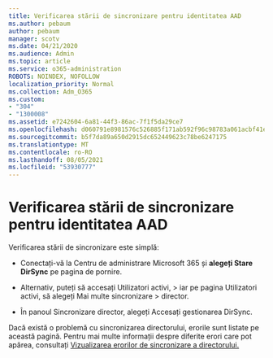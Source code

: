 ```yaml
---
title: Verificarea stării de sincronizare pentru identitatea AAD
ms.author: pebaum
author: pebaum
manager: scotv
ms.date: 04/21/2020
ms.audience: Admin
ms.topic: article
ms.service: o365-administration
ROBOTS: NOINDEX, NOFOLLOW
localization_priority: Normal
ms.collection: Adm_O365
ms.custom:
- "304"
- "1300008"
ms.assetid: e7242604-6a81-44f3-86ac-7f1f5da29ce7
ms.openlocfilehash: d060791e8981576c526885f171ab592f96c98783a061acbf41e659b1f896b8cf
ms.sourcegitcommit: b5f7da89a650d2915dc652449623c78be6247175
ms.translationtype: MT
ms.contentlocale: ro-RO
ms.lasthandoff: 08/05/2021
ms.locfileid: "53930777"
---
```

# <a name="check-aad-identity-sync-status"></a>Verificarea stării de sincronizare pentru identitatea AAD

Verificarea stării de sincronizare este simplă:
  
- Conectați-vă la Centru de administrare Microsoft 365 și **alegeți Stare DirSync** pe pagina de pornire.

- Alternativ, puteți să accesați Utilizatori activi, \> iar pe pagina Utilizatori activi, să alegeți Mai multe sincronizare \> director.

- În panoul Sincronizare director, alegeți Accesați gestionarea DirSync.

Dacă există o problemă cu sincronizarea directorului, erorile sunt listate pe această pagină. Pentru mai multe informații despre diferite erori care pot apărea, consultați [Vizualizarea erorilor de sincronizare a directorului.](https://docs.microsoft.com//office365/enterprise/identify-directory-synchronization-errors)
  